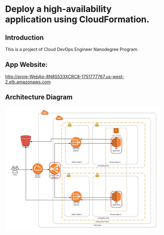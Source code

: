 # Deploy a high-availability application using CloudFormation.
## Introduction
This is a project of Cloud DevOps Engineer Nanodegree Program.
## App Website:
http://proje-WebAp-8N8S533XCRC8-1751777767.us-west-2.elb.amazonaws.com
## Architecture Diagram
![Alt text](HA_App_Diagram.jpeg)
